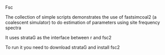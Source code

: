 Fsc

The collection of simple scripts demonstrates the use of fastsimcoal2 (a coalescent simulator) to do estimation of parameters using site frequency spectra

It uses strataG as the interface between r and fsc2

To run it you need to download strataG and install fsc2

